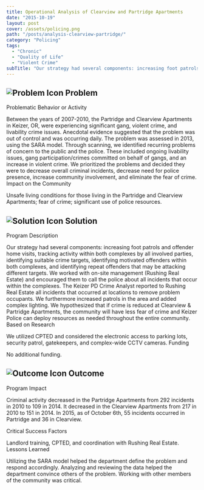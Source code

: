 ```yaml
---
title: Operational Analysis of Clearview and Partridge Apartments
date: "2015-10-19"
layout: post
cover: /assets/policing.png
path: "/posts/analysis-clearview-partridge/"
category: "Policing"
tags:
  - "Chronic"
  - "Quality of Life"
  - "Violent Crime"
subTitle: "Our strategy had several components: increasing foot patrols and offender home visits, tracking activity within both complexes by all involved parties, identifying suitable crime targets, identifying motivated offenders within both complexes, and identifying repeat offenders that may be attacking different targets."
---
```


## ![Problem Icon](https://github.com/google/material-design-icons/raw/master/alert/1x_web/ic_error_outline_black_48dp.png "Problem") Problem

Problematic Behavior or Activity

Between the years of 2007-2010, the Partridge and Clearview Apartments in Keizer, OR, were experiencing significant gang, violent crime, and livability crime issues. Anecdotal evidence suggested that the problem was out of control and was occurring daily. The problem was assessed in 2013, using the SARA model. Through scanning, we identified recurring problems of concern to the public and the police. These included ongoing livability issues, gang participation/crimes committed on behalf of gangs, and an increase in violent crime. We prioritized the problems and decided they were to decrease overall criminal incidents, decrease need for police presence, increase community involvement, and eliminate the fear of crime.
Impact on the Community

Unsafe living conditions for those living in the Partridge and Clearview Apartments; fear of crime; significant use of police resources.

## ![Solution Icon](https://github.com/google/material-design-icons/raw/master/action/1x_web/ic_lightbulb_outline_black_48dp.png "Solution") Solution

Program Description

Our strategy had several components: increasing foot patrols and offender home visits, tracking activity within both complexes by all involved parties, identifying suitable crime targets, identifying motivated offenders within both complexes, and identifying repeat offenders that may be attacking different targets. We worked with on-site management (Rushing Real Estate) and encouraged them to call the police about all incidents that occur within the complexes. The Keizer PD Crime Analyst reported to Rushing Real Estate all incidents that occurred at locations to remove problem occupants. We furthermore increased patrols in the area and added complex lighting. We hypothesized that if crime is reduced at Clearview & Partridge Apartments, the community will have less fear of crime and Keizer Police can deploy resources as needed throughout the entire community.
Based on Research

We utilized CPTED and considered the electronic access to parking lots, security patrol, gatekeepers, and complex-wide CCTV cameras.
Funding

No additional funding.

## ![Outcome Icon](https://github.com/google/material-design-icons/raw/master/action/1x_web/ic_view_list_black_48dp.png "Outcome") Outcome

Program Impact

Criminal activity decreased in the Partridge Apartments from 292 incidents in 2010 to 109 in 2014. It decreased in the Clearview Apartments from 217 in 2010 to 151 in 2014. In 2015, as of October 6th, 55 incidents occurred in Partridge and 36 in Clearview.

Critical Success Factors

Landlord training, CPTED, and coordination with Rushing Real Estate.
Lessons Learned

Utilizing the SARA model helped the department define the problem and respond accordingly. Analyzing and reviewing the data helped the department convince others of the problem. Working with other members of the community was critical.
